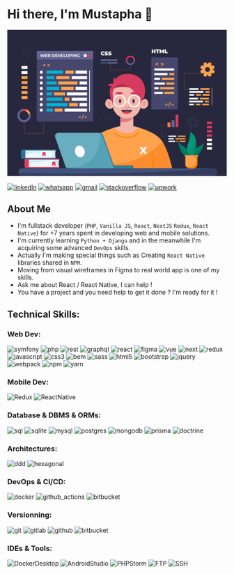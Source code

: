 # Hi there, I'm Mustapha 👋
[![Banner](https://github.com/mustapha-ghlissi/mustapha-ghlissi/blob/ac52bd395968b543254c7ba7b2b63e4ea3eb4d4a/banner.jpg "Banner")](https://github.com/mustapha-ghlissi/mustapha-ghlissi/blob/ac52bd395968b543254c7ba7b2b63e4ea3eb4d4a/banner.jpg "Banner")

[![linkedIn](https://img.shields.io/badge/Linkedin-blue?logo=linkedin)](https://www.linkedin.com/in/mustapha-ghlissi)
[![whatsapp](https://img.shields.io/badge/WhatsApp-white?logo=whatsapp)](https://wa.me/21693840804)
[![gmail](https://img.shields.io/badge/Gmail-white?logo=gmail)](mailto://ghlissi.mustapha@gmail.com)
[![stackoverflow](https://img.shields.io/stackexchange/stackoverflow/r/4957086?logo=stackoverflow)](https://stackoverflow.com/users/4957086/mustapha-ghlissi)
[![upwork](https://img.shields.io/badge/Upwork-white?logo=upwork)](https://www.upwork.com/freelancers/mustaphaghlissi?mp_source=share)

## About Me
- I'm fullstack developer (`PHP`, `Vanilla JS`, `React`, `NextJS` `Redux`, `React Native`) for +7 years spent in developing web and mobile solutions. <br/>
- I'm currently learning `Python + Django` and in the meanwhile I'm acquiring some advanced `DevOps` skills. <br />
- Actually I'm making special things such as Creating `React Native` libraries shared in `NPM`. <br/>
- Moving from visual wireframes in Figma to real world app is one of my skills.<br />
- Ask me about React / React Native, I can help !<br/>
- You have a project and you need help to get it done ? I'm ready for it !

## Technical Skills:

### Web Dev:
![symfony](https://img.shields.io/badge/Symfony-black?logo=symfony)
![php](https://img.shields.io/badge/PHP-black?logo=php)
![rest](https://img.shields.io/badge/REST_APIS-black?logo=restapi)
![graphql](https://img.shields.io/badge/GraphQL-black?logo=graphql)
![react](https://img.shields.io/badge/React-black?logo=react)
![figma](https://img.shields.io/badge/Figma-black?logo=figma)
![vue](https://img.shields.io/badge/Vue-black?logo=vue.js)
![next](https://img.shields.io/badge/NextJS-black?logo=next.js)
![redux](https://img.shields.io/badge/Redux-black?logo=redux)
![javascript](https://img.shields.io/badge/Javascript-black?logo=javascript)
![css3](https://img.shields.io/badge/CSS3-black?logo=css3)
![bem](https://img.shields.io/badge/BEM-black?logo=bem)
![sass](https://img.shields.io/badge/SASS_/_SCSS-black?logo=sass)
![html5](https://img.shields.io/badge/HTML5-black?logo=html5)
![bootstrap](https://img.shields.io/badge/Bootstrap-black?logo=bootstrap)
![jquery](https://img.shields.io/badge/jQuery-black?logo=jquery)
![webpack](https://img.shields.io/badge/WebPack-black?logo=webpack)
![npm](https://img.shields.io/badge/NPM-black?logo=npm)
![yarn](https://img.shields.io/badge/Yarn-black?logo=yarn)

### Mobile Dev:
![Redux](https://img.shields.io/badge/Redux-black?logo=redux)
![ReactNative](https://img.shields.io/badge/React_Native-black?logo=react)

### Database & DBMS & ORMs:
![sql](https://img.shields.io/badge/SQL-black?logo=sql)
![sqlite](https://img.shields.io/badge/SQLite-black?logo=sqlite)
![mysql](https://img.shields.io/badge/MySQL-black?logo=mysql)
![postgres](https://img.shields.io/badge/Postgres-black?logo=postgresql)
![mongodb](https://img.shields.io/badge/MongoDB-black?logo=mongoDB)
![prisma](https://img.shields.io/badge/Prisma-black?logo=prisma)
![doctrine](https://img.shields.io/badge/Doctrine-black?logo=doctrine)

### Architectures:
![ddd](https://img.shields.io/badge/DDD-black?logo=ddd)
![hexagonal](https://img.shields.io/badge/Hexagonal-black?logo=hexagonal)

### DevOps & CI/CD:
![docker](https://img.shields.io/badge/Docker-black?logo=docker)
![github_actions](https://img.shields.io/badge/Github_Actions-black?logo=github)
![bitbucket](https://img.shields.io/badge/Bitbucket_Pipelines-black?logo=bitbucket)

### Versionning:
![git](https://img.shields.io/badge/Git-black?logo=git)
![gitlab](https://img.shields.io/badge/Gitlab-black?logo=gitlab)
![github](https://img.shields.io/badge/Github-black?logo=github)
![bitbucket](https://img.shields.io/badge/Bitbucket-black?logo=bitbucket)

### IDEs & Tools:
![DockerDesktop](https://img.shields.io/badge/Docker_Desktop-black?logo=docker)
![AndroidStudio](https://img.shields.io/badge/Android_Studio-black?logo=androidstudio)
![PHPStorm](https://img.shields.io/badge/PHPStorm-black?logo=phpstorm)
![FTP](https://img.shields.io/badge/FTP-black?logo=ftp)
![SSH](https://img.shields.io/badge/SSH-black?logo=ssh)


